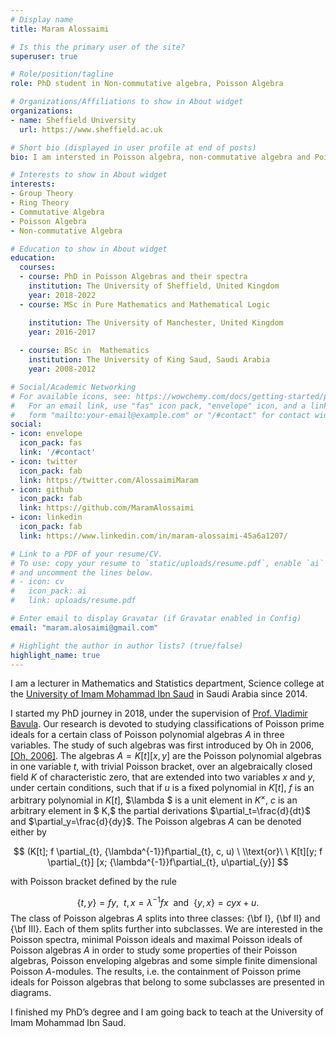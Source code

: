```yaml
---
# Display name
title: Maram Alossaimi

# Is this the primary user of the site?
superuser: true

# Role/position/tagline
role: PhD student in Non-commutative algebra, Poisson Algebra

# Organizations/Affiliations to show in About widget
organizations:
- name: Sheffield University
  url: https://www.sheffield.ac.uk

# Short bio (displayed in user profile at end of posts)
bio: I am intersted in Poisson algebra, non-commutative algebra and Poisson prime ideals.

# Interests to show in About widget
interests:
- Group Theory
- Ring Theory
- Commutative Algebra
- Poisson Algebra
- Non-commutative Algebra

# Education to show in About widget
education:
  courses:
  - course: PhD in Poisson Algebras and their spectra
    institution: The University of Sheffield, United Kingdom
    year: 2018-2022
  - course: MSc in Pure Mathematics and Mathematical Logic

    institution: The University of Manchester, United Kingdom
    year: 2016-2017
    
  - course: BSc in  Mathematics
    institution: The University of King Saud, Saudi Arabia
    year: 2008-2012

# Social/Academic Networking
# For available icons, see: https://wowchemy.com/docs/getting-started/page-builder/#icons
#   For an email link, use "fas" icon pack, "envelope" icon, and a link in the
#   form "mailto:your-email@example.com" or "/#contact" for contact widget.
social:
- icon: envelope
  icon_pack: fas
  link: '/#contact'
- icon: twitter
  icon_pack: fab
  link: https://twitter.com/AlossaimiMaram
- icon: github
  icon_pack: fab
  link: https://github.com/MaramAlossaimi
- icon: linkedin
  icon_pack: fab
  link: https://www.linkedin.com/in/maram-alossaimi-45a6a1207/

# Link to a PDF of your resume/CV.
# To use: copy your resume to `static/uploads/resume.pdf`, enable `ai` icons in `params.toml`, 
# and uncomment the lines below.
# - icon: cv
#   icon_pack: ai
#   link: uploads/resume.pdf

# Enter email to display Gravatar (if Gravatar enabled in Config)
email: "maram.alosaimi@gmail.com"

# Highlight the author in author lists? (true/false)
highlight_name: true
---
```


I  am a lecturer in Mathematics and Statistics department, Science  college at the  [University of Imam Mohammad Ibn Saud](https://imamu.edu.sa/en/Pages/default.aspx) in  Saudi Arabia since 2014.  


I started my PhD journey in 2018, under the supervision of [Prof. Vladimir Bavula](https://maths.dept.shef.ac.uk/maths/staff_info_1.html). Our research is devoted to studying
classifications of  Poisson prime ideals for 
a certain class of Poisson polynomial algebras ${A}$ in three variables. The study of such algebras was first introduced by Oh in 2006, [$[$Oh, 2006$]$](https://drive.google.com/file/d/19Zh_mbET4isNuD18_yLcDfK8jxk4iIEk/view?usp=sharing). The algebras ${A}=K[t][x,y]$ are the Poisson polynomial algebras in one variable $t$, with  trivial Poisson bracket, over an algebraically closed field $K$ of characteristic zero, that are extended into two variables $x$ and $y$, under certain conditions, such that if  $u$ is a fixed polynomial in $K[t]$, $f$ is an arbitrary polynomial in $K[t]$, $\lambda $ is a unit element in $K^\times,$ $c$ is an  arbitrary element in $ K,$ the partial derivations $\partial_t=\frac{d}{dt}$ and $\partial_y=\frac{d}{dy}$. The Poisson algebras ${A}$ can be denoted either by  

$$ (K[t]; f \partial_{t}, {\lambda^{-1}}f\partial_{t}, c, u) \ \\text{or}\ \ K[t][y; f \partial_{t}] [x;  {\lambda^{-1}}f\partial_{t}, u\partial_{y}] $$

with Poisson bracket defined by the rule

$$	 \lbrace t, y \rbrace=fy, \ \  {{t, x}}={\lambda^{-1}} f x \ \ \text{and}\ \ \{y, x\}=cyx+u.$$
The class of Poisson algebras ${A}$ splits  into three  classes: {\bf  I}, {\bf  II} and {\bf  III}. Each of them splits further into subclasses. We are interested in the Poisson spectra, minimal Poisson ideals and maximal Poisson ideals of Poisson algebras ${A}$  in order to study some properties of their Poisson algebras, Poisson enveloping algebras and some simple finite dimensional Poisson  $A$-modules. The results, i.e. the containment of Poisson prime ideals for  Poisson algebras that belong to some subclasses are presented in diagrams.


I finished my PhD’s degree and I am going back to teach at the University of Imam Mohammad Ibn Saud.



